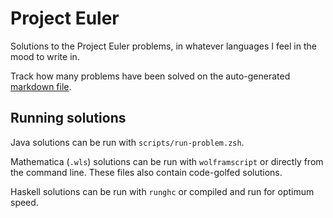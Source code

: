 # Project Euler

Solutions to the Project Euler problems, in whatever languages I feel in the mood to write in.

Track how many problems have been solved on the auto-generated [markdown file](progress.md).

## Running solutions

Java solutions can be run with `scripts/run-problem.zsh`.

Mathematica (`.wls`) solutions can be run with `wolframscript` or directly from the command line.
These files also contain code-golfed solutions.

Haskell solutions can be run with `runghc` or compiled and run for optimum speed.
